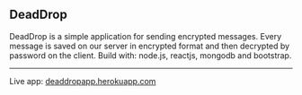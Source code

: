 ## DeadDrop
DeadDrop is a simple application for sending encrypted messages. Every message is saved on our server in encrypted format and then decrypted by password on the client.
Build with: node.js, reactjs, mongodb and bootstrap.

---
Live app: [deaddropapp.herokuapp.com](https://deaddropapp.herokuapp.com/)